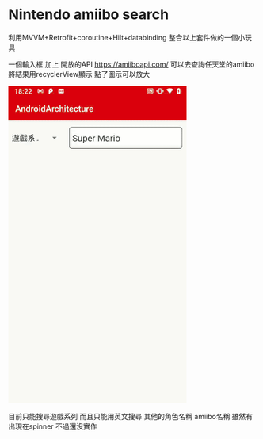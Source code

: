 
Nintendo amiibo search
===

利用MVVM+Retrofit+coroutine+Hilt+databinding
整合以上套件做的一個小玩具

一個輸入框 加上 開放的API https://amiiboapi.com/
可以去查詢任天堂的amiibo
將結果用recyclerView顯示 點了圖示可以放大

![image](animal_crossing.gif)

目前只能搜尋遊戲系列 而且只能用英文搜尋
其他的角色名稱 amiibo名稱 雖然有出現在spinner 不過還沒實作

